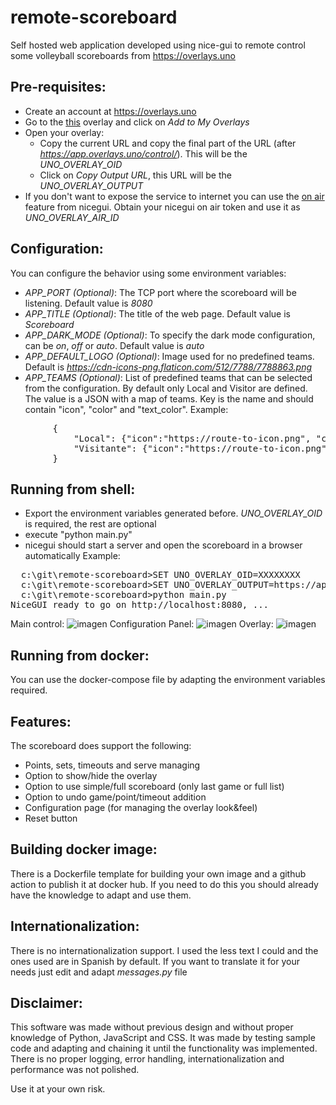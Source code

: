 # remote-scoreboard
Self hosted web application developed using nice-gui to remote control some volleyball scoreboards from https://overlays.uno

Pre-requisites:
---------------
* Create an account at https://overlays.uno
* Go to the [this](https://overlays.uno/library/437-Volleyball-Scorebug---Standard) overlay and click on _Add to My Overlays_
* Open your overlay:
    * Copy the current URL and copy the final part of the URL (after _https://app.overlays.uno/control/_). This will be the _UNO_OVERLAY_OID_ 
    * Click on  _Copy Output URL_, this URL will be the _UNO_OVERLAY_OUTPUT_ 
* If you don't want to expose the service to internet you can use the [on air](https://nicegui.io/documentation/section_configuration_deployment#nicegui_on_air) feature from nicegui. Obtain your nicegui on air token and use it as _UNO_OVERLAY_AIR_ID_

Configuration:
--------------
You can configure the behavior using some environment variables:
* _APP_PORT (Optional)_: The TCP port where the scoreboard will be listening. Default value is _8080_
* _APP_TITLE (Optional)_: The title of the web page. Default value is _Scoreboard_
* _APP_DARK_MODE (Optional)_: To specify the dark mode configuration, can be _on_, _off_ or _auto_. Default value is _auto_
* _APP_DEFAULT_LOGO (Optional)_: Image used for no predefined teams. Default is _https://cdn-icons-png.flaticon.com/512/7788/7788863.png_
* _APP_TEAMS (Optional)_: List of predefined teams that can be selected from the configuration. By default only Local and Visitor are defined. The value is a JSON with a map of teams. Key is the name and should contain "icon", "color" and "text_color". Example:
<pre lang="json">
        {
            "Local": {"icon":"https://route-to-icon.png", "color":"#060f8a", "text_color":"#ffffff"},
            "Visitante": {"icon":"https://route-to-icon.png", "color":"#ffffff", "text_color":"#000000"},
        }
</pre>

Running from shell:
-------------------
* Export the environment variables generated before. _UNO_OVERLAY_OID_  is required, the rest are optional
* execute "python main.py"
* nicegui should start a server and open the scoreboard in a browser automatically
Example:
<pre>
  c:\git\remote-scoreboard>SET UNO_OVERLAY_OID=XXXXXXXX
  c:\git\remote-scoreboard>SET UNO_OVERLAY_OUTPUT=https://app.overlays.uno/output/YYYYYYY
  c:\git\remote-scoreboard>python main.py
NiceGUI ready to go on http://localhost:8080, ...
</pre>
Main control:
![imagen](https://github.com/user-attachments/assets/69760288-89fb-40d5-b0f8-c71f9c99e319)
Configuration Panel:
![imagen](https://github.com/user-attachments/assets/8715d96d-e782-4fc1-86a7-903201d7c217)
Overlay:
![imagen](https://github.com/user-attachments/assets/4a0655c2-ed3c-43d4-b9e0-4748bebc1bf1)


Running from docker:
-------------------- 
You can use the docker-compose file by adapting the environment variables required.

Features:
---------
The scoreboard does support the following:
* Points, sets, timeouts and serve managing
* Option to show/hide the overlay
* Option to use simple/full scoreboard (only last game or full list)
* Option to undo game/point/timeout addition
* Configuration page (for managing the overlay look&feel)
* Reset button

Building docker image:
----------------------
There is a Dockerfile template for building your own image and a github action to publish it at docker hub. If you need to do this you should already have the knowledge to adapt and use them.

Internationalization:
---------------------
There is no internationalization support. I used the less text I could and the ones used are in Spanish by default. If you want to translate it for your needs just edit and adapt _messages.py_ file

Disclaimer:
-----------
This software was made without previous design and without proper knowledge of Python, JavaScript and CSS. It was made by testing sample code and adapting and chaining it until the functionality was implemented. There is no proper logging, error handling, internationalization and performance was not polished.

Use it at your own risk.

